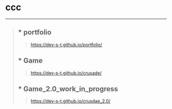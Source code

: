 # ccc
---
> ## * **portfolio**
> > https://dev-s-t.github.io/portfolio/
> ## * **Game**
> >https://dev-s-t.github.io/crusade/
> ## * **Game_2.0**_work_in_progress
> >https://dev-s-t.github.io/crusdae_2.0/
